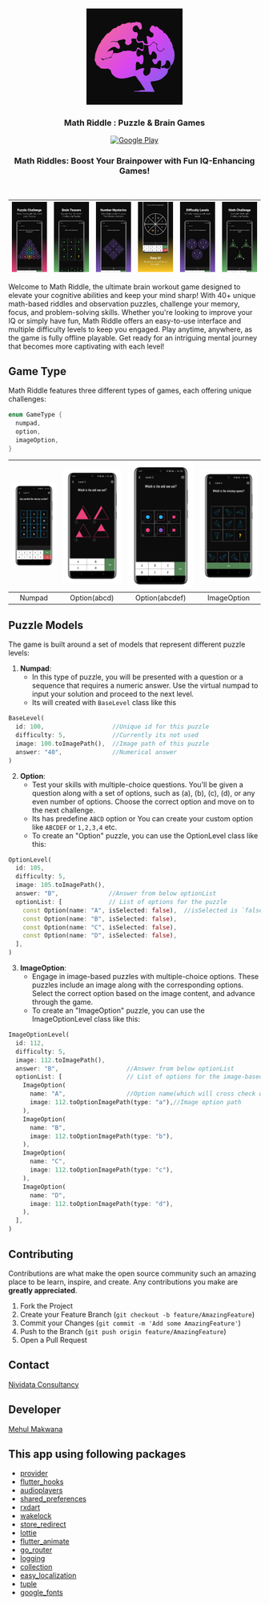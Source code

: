 <br />
<p align="center">
  <a href="https://github.com/jaysavsani07/math-metrix">
    <img src="android/app/src/main/res/mipmap-xxxhdpi/ic_launcher.png">
  </a>

  <h3 align="center">Math Riddle : Puzzle & Brain Games</h3>

  <p align="center">
    <a href="https://play.google.com/store/apps/details?id=com.mathgame.riddles.puzzles.brain.teasers"><img src="https://github.com/Volorf/Badges/blob/master/Google%20Play/Google%20Play%20Badge.png" height="60" alt="Google Play" title="Math Riddle"/></a>
  </p>
</p>

<h3 align="center">Math Riddles: Boost Your Brainpower with Fun IQ-Enhancing Games!</h3>
<br />

| <img src="screenshots/Android-Screen-01.webp"> | <img src="screenshots/Android-Screen-02.webp"> | <img src="screenshots/Android-Screen-03.webp"> | <img src="screenshots/Android-Screen-06.webp">  | <img src="screenshots/Android-Screen-05.webp"> | <img src="screenshots/Android-Screen-07.webp"> |
|:-------------------------------------------------------------------------------------------:|:---:|:---:|:---:|:---:|:---:|

Welcome to Math Riddle, the ultimate brain workout game designed to elevate your cognitive abilities and keep your mind sharp! With 40+ unique math-based riddles and observation puzzles, challenge your memory, focus, and problem-solving skills. Whether you're looking to improve your IQ or simply have fun, Math Riddle offers an easy-to-use interface and multiple difficulty levels to keep you engaged. Play anytime, anywhere, as the game is fully offline playable. Get ready for an intriguing mental journey that becomes more captivating with each level!

## Game Type
Math Riddle features three different types of games, each offering unique challenges:
```dart
enum GameType {
  numpad,
  option,
  imageOption,
}
```
| <img src="screenshots/Screenshot-01.webp"> | <img src="screenshots/Screenshot-03.webp"> | <img src="screenshots/Screenshot-02.webp"> | <img src="screenshots/Screenshot-04.webp">  |
|:-------------------------------------------------------------------------------------------:|:---:|:---:|:---:|
| Numpad | Option(abcd) | Option(abcdef) | ImageOption  |


## Puzzle Models
The game is built around a set of models that represent different puzzle levels:
1. **Numpad**:
    - In this type of puzzle, you will be presented with a question or a sequence that requires a numeric answer. Use the virtual numpad to input your solution and proceed to the next level.
    - Its will created with `BaseLevel` class like this
```dart
BaseLevel(
  id: 100,                   //Unique id for this puzzle
  difficulty: 5,             //Currently its not used 
  image: 100.toImagePath(),  //Image path of this puzzle
  answer: "40",              //Numerical answer
)
```
2. **Option**:
    - Test your skills with multiple-choice questions. You'll be given a question along with a set of options, such as (a), (b), (c), (d), or any even number of options. Choose the correct option and move on to the next challenge.
    - Its has predefine `ABCD` option or You can create your custom option like `ABCDEF` or `1,2,3,4` etc.
    - To create an "Option" puzzle, you can use the OptionLevel class like this:
```dart
OptionLevel(
  id: 105,
  difficulty: 5,
  image: 105.toImagePath(),
  answer: "B",              //Answer from below optionList
  optionList: [             // List of options for the puzzle
    const Option(name: "A", isSelected: false),  //isSelected is `false` by default
    const Option(name: "B", isSelected: false),
    const Option(name: "C", isSelected: false),
    const Option(name: "D", isSelected: false),
  ],
)
```
3. **ImageOption**:
    - Engage in image-based puzzles with multiple-choice options. These puzzles include an image along with the corresponding options. Select the correct option based on the image content, and advance through the game.
    - To create an "ImageOption" puzzle, you can use the ImageOptionLevel class like this:
```dart
ImageOptionLevel(
  id: 112,
  difficulty: 5,
  image: 112.toImagePath(),
  answer: "B",                   //Answer from below optionList
  optionList: [                  // List of options for the image-based puzzle
    ImageOption(
      name: "A",                 //Option name(which will cross check with answer)         
      image: 112.toOptionImagePath(type: "a"),//Image option path
    ),
    ImageOption(
      name: "B",
      image: 112.toOptionImagePath(type: "b"),
    ),
    ImageOption(
      name: "C",
      image: 112.toOptionImagePath(type: "c"),
    ),
    ImageOption(
      name: "D",
      image: 112.toOptionImagePath(type: "d"),
    ),
  ],
)
```

<!-- CONTRIBUTING -->
## Contributing

Contributions are what make the open source community such an amazing place to be learn, inspire, and create. Any contributions you make are **greatly appreciated**.

1. Fork the Project
2. Create your Feature Branch (`git checkout -b feature/AmazingFeature`)
3. Commit your Changes (`git commit -m 'Add some AmazingFeature'`)
4. Push to the Branch (`git push origin feature/AmazingFeature`)
5. Open a Pull Request

<!-- CONTACT -->
## Contact

[Nividata Consultancy](https://www.nividata.com/contact/)

## Developer

[Mehul Makwana](https://www.linkedin.com/in/mehul-makwana-430326b9/)

<!-- ACKNOWLEDGEMENTS -->
## This app using following packages

* [provider](https://pub.dev/packages/provider)
* [flutter_hooks](https://pub.dev/packages/flutter_hooks)
* [audioplayers](https://pub.dev/packages/audioplayers)
* [shared_preferences](https://pub.dev/packages/shared_preferences)
* [rxdart](https://pub.dev/packages/rxdart)
* [wakelock](https://pub.dev/packages/wakelock)
* [store_redirect](https://pub.dev/packages/store_redirect)
* [lottie](https://pub.dev/packages/lottie)
* [flutter_animate](https://pub.dev/packages/flutter_animate)
* [go_router](https://pub.dev/packages/go_router)
* [logging](https://pub.dev/packages/logging)
* [collection](https://pub.dev/packages/collection)
* [easy_localization](https://pub.dev/packages/easy_localization)
* [tuple](https://pub.dev/packages/tuple)
* [google_fonts](https://pub.dev/packages/google_fonts)
